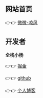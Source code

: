 ## 网站首页

👉👉 [微微-凉风](https://blog.csdn.net/qq_48652579?type=lately)

## 开发者

**全栈小杨**

👉👉 [掘金](https://juejin.cn/user/3307789418773736)

👉👉 [github](https://github.com/yangtao5201314)

👉👉 [个人博客](https://blog.csdn.net/qq_48652579?type=lately)
